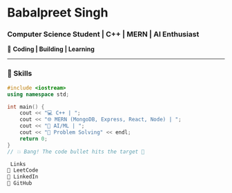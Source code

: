 # **Babalpreet Singh**  
### **Computer Science Student | C++ | MERN | AI Enthusiast**  

🚀 **Coding | Building | Learning**  

---

### **🔫 Skills**  
```cpp
#include <iostream>  
using namespace std;  

int main() {  
    cout << "💻 C++ | ";  
    cout << "🌐 MERN (MongoDB, Express, React, Node) | ";  
    cout << "🤖 AI/ML | ";  
    cout << "🔧 Problem Solving" << endl;  
    return 0;  
}  
// 💥 Bang! The code bullet hits the target 🎯

 Links
🔗 LeetCode
🏢 LinkedIn
📂 GitHub
